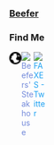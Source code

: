 ### [Beefer][website]

### Find Me
[<img align="left" style="fill: #004d77; color: #004d77;" alt="www.beeferdev.wtf" width="22px" src="https://raw.githubusercontent.com/iconic/open-iconic/master/svg/globe.svg" />][website]
[<img align="left" style="fill: #7289DA; color: #7289DA;" alt="Beefers' Steakhouse" width="22px" src="https://cdn.jsdelivr.net/npm/simple-icons@v3/icons/discord.svg" />][discord]
[<img align="left" style="fill: #1DA1F2; color: #1DA1F2;" alt="FAXES - Twitter" width="22px" src="https://cdn.jsdelivr.net/npm/simple-icons@v3/icons/twitter.svg" />][twitter]

<br />
<br />

<br />

[website]: https://beeferdev.wtf/
[discord]: https://beeferdev.wtf/discord
[twitter]: https://beeferdev.wtf/twitter
